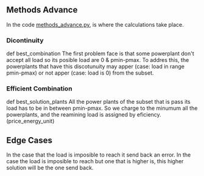 ## Methods Advance

In the code [methods_advance.py](app/utils/methods_advance.py), is where the calculations take place.

### Dicontinuity

def best_combination
The first problem face is that some powerplant don't accept all load so its posible load are 0 & pmin-pmax.
To addres this, the powerplants that have this discotunuity may apper (case: load in range pmin-pmax) or not apper (case: load is 0) from the subset.

### Efficient Combination

def best_solution_plants
All the power plants of the subset that is pass its load has to be in between pmin-pmax. So we charge to the minumum all the powerplants, and the reamining load is assigned by eficiency. (price_energy_unit)

## Edge Cases

In the case that the load is imposible to reach it send back an error.
In the case the load is imposible to reach but one that is higher is, this higher solution will be the one send back.
